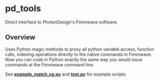 # pd_tools
Direct interface to PhotonDesign's Fimmwave software.

## Overview

Uses Python magic methods to proxy all python variable access, function calls, indexing operations directly to the native commands in Fimmwave. Now you can code in Python exactly the same way you would issue commands at the Fimmwave command line.

See [**example_match_vg.py**][example_match_vg.py] and [**test.py**][test.py] for example scripts


[example_match_vg.py]: https://github.com/heywbj/pd_tools/blob/release/example_match_vg.py
[test.py]: https://github.com/heywbj/pd_tools/blob/release/test.py
